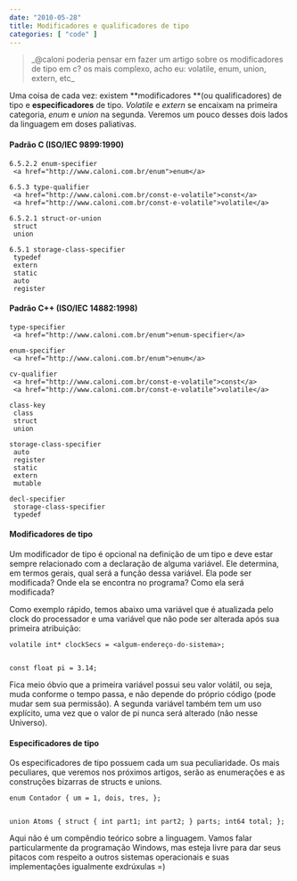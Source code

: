 ```yaml
---
date: "2010-05-28"
title: Modificadores e qualificadores de tipo
categories: [ "code" ]
---
```

<blockquote>_@caloni poderia pensar em fazer um artigo sobre os modificadores de tipo em c? os mais complexo, acho eu: volatile, enum, union, extern, etc_</blockquote>

Uma coisa de cada vez: existem **modificadores **(ou qualificadores) de tipo e **especificadores** de tipo. _Volatile_ e _extern_ se encaixam na primeira categoria, _enum_ e _union_ na segunda. Veremos um pouco desses dois lados da linguagem em doses paliativas.

#### Padrão C (ISO/IEC 9899:1990)

    
    6.5.2.2 enum-specifier
     <a href="http://www.caloni.com.br/enum">enum</a>
    
    6.5.3 type-qualifier
     <a href="http://www.caloni.com.br/const-e-volatile">const</a>
     <a href="http://www.caloni.com.br/const-e-volatile">volatile</a>
    
    6.5.2.1 struct-or-union
     struct
     union
    
    6.5.1 storage-class-specifier
     typedef
     extern
     static
     auto
     register

#### Padrão C++ (ISO/IEC 14882:1998)

    
    type-specifier
     <a href="http://www.caloni.com.br/enum">enum-specifier</a>
    
    enum-specifier
     <a href="http://www.caloni.com.br/enum">enum</a>
    
    cv-qualifier
     <a href="http://www.caloni.com.br/const-e-volatile">const</a>
     <a href="http://www.caloni.com.br/const-e-volatile">volatile</a>
    
    class-key
     class
     struct
     union
    
    storage-class-specifier
     auto
     register
     static
     extern
     mutable
    
    decl-specifier
     storage-class-specifier
     typedef

#### Modificadores de tipo

Um modificador de tipo é opcional na definição de um tipo e deve estar sempre relacionado com a declaração de alguma variável. Ele determina, em termos gerais, qual será a função dessa variável. Ela pode ser modificada? Onde ela se encontra no programa? Como ela será modificada?

Como exemplo rápido, temos abaixo uma variável que é atualizada pelo clock do processador e uma variável que não pode ser alterada após sua primeira atribuição:

    
    volatile int* clockSecs = <algum-endereço-do-sistema>;

    
    const float pi = 3.14;

Fica meio óbvio que a primeira variável possui seu valor volátil, ou seja, muda conforme o tempo passa, e não depende do próprio código (pode mudar sem sua permissão). A segunda variável também tem um uso explícito, uma vez que o valor de pi nunca será alterado (não nesse Universo).

#### Especificadores de tipo

Os especificadores de tipo possuem cada um sua peculiaridade. Os mais peculiares, que veremos nos próximos artigos, serão as enumerações e as construções bizarras de structs e unions.

    
    enum Contador { um = 1, dois, tres, };

    
    union Atoms { struct { int part1; int part2; } parts; int64 total; };

Aqui não é um compêndio teórico sobre a linguagem. Vamos falar particularmente da programação Windows, mas esteja livre para dar seus pitacos com respeito a outros sistemas operacionais e suas implementações igualmente exdrúxulas =)
